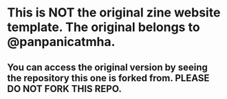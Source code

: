 # This is NOT the original zine website template. The original belongs to @panpanicatmha. 
## You can access the original version by seeing the repository this one is forked from. PLEASE DO NOT FORK THIS REPO.
